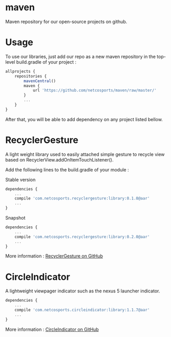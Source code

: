 # maven
Maven repository for our open-source projects on github.

Usage
=======

To use our libraries, just add our repo as a new maven repository in the top-level build.gradle of your project :

```javascript
allprojects {
    repositories {
        mavenCentral()
        maven {
            url 'https://github.com/netcosports/maven/raw/master/'
        }
        ...
    }
}
```

After that, you will be able to add dependency on any project listed bellow.

RecyclerGesture
=======

A light weight library used to easily attached simple gesture to recycle view based on RecyclerView.addOnItemTouchListener().

Add the following lines to the build.gradle of your module : 

Stable version
```javascript
dependencies {
    ...
    compile 'com.netcosports.recyclergesture:library:0.1.0@aar'
    ...
}
```

Snapshot
```javascript
dependencies {
    ...
    compile 'com.netcosports.recyclergesture:library:0.2.0@aar'
    ...
}
```

More information : [RecyclerGesture on GitHub](https://github.com/netcosports/RecyclerGesture)

CircleIndicator
=======

A lightweight viewpager indicator such as the nexus 5 launcher indicator.

```javascript
dependencies {
    ...
    compile 'com.netcosports.circleindicator:library:1.1.7@aar'
    ...
}
```
More information : [CircleIndicator on GitHub](https://github.com/netcosports/CircleIndicator/)
